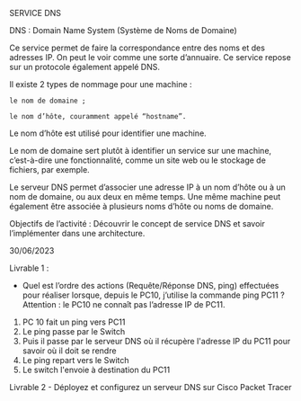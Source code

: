 SERVICE DNS

DNS : Domain Name System (Système de Noms de Domaine)

Ce service permet de faire la correspondance entre des noms et des adresses IP. On peut le voir comme une sorte d’annuaire. Ce service repose
sur un protocole également appelé DNS.

Il existe 2 types de nommage pour une machine :

    le nom de domaine ;

    le nom d’hôte, couramment appelé “hostname”.

Le nom d’hôte est utilisé pour identifier une machine.

Le nom de domaine sert plutôt à identifier un service sur une machine, c’est-à-dire une fonctionnalité, comme un site web ou le stockage de
fichiers, par exemple.

Le serveur DNS permet d’associer une adresse IP à un nom d’hôte ou à un nom de domaine, ou aux deux en même temps. Une même machine peut
également être associée à plusieurs noms d’hôte ou noms de domaine.



Objectifs de l’activité :
Découvrir le concept de service DNS et savoir l’implémenter dans une architecture.

30/06/2023

Livrable 1 : 

- Quel est l’ordre des actions (Requête/Réponse DNS, ping) effectuées pour réaliser lorsque, depuis le PC10, j’utilise la commande ping PC11 ?
Attention : le PC10 ne connaît pas l’adresse IP de PC11.

1) PC 10 fait un ping vers PC11
2) Le ping passe par le Switch
3) Puis il passe par le serveur DNS où il récupère l'adresse IP du PC11 pour savoir où il doit se rendre
4) Le ping repart vers le Switch
5) Le switch l'envoie à destination du PC11


Livrable 2 - Déployez et configurez un serveur DNS sur Cisco Packet Tracer


